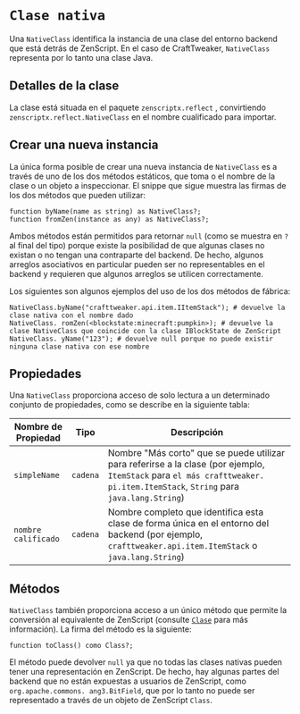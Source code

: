 # `Clase nativa`

Una `NativeClass` identifica la instancia de una clase del entorno backend que está detrás de ZenScript. En el caso de CraftTweaker, `NativeClass` representa por lo tanto una clase Java.

## Detalles de la clase
La clase está situada en el paquete `zenscriptx.reflect` , convirtiendo `zenscriptx.reflect.NativeClass` en el nombre cualificado para importar.

## Crear una nueva instancia
La única forma posible de crear una nueva instancia de `NativeClass` es a través de uno de los dos métodos estáticos, que toma o el nombre de la clase o un objeto a inspeccionar. El snippe que sigue muestra las firmas de los dos métodos que pueden utilizar:

```zenscript
function byName(name as string) as NativeClass?;
function fromZen(instance as any) as NativeClass?;
```

Ambos métodos están permitidos para retornar `null` (como se muestra en `?` al final del tipo) porque existe la posibilidad de que algunas clases no existan o no tengan una contraparte del backend. De hecho, algunos arreglos asociativos en particular pueden ser no representables en el backend y requieren que algunos arreglos se utilicen correctamente.

Los siguientes son algunos ejemplos del uso de los dos métodos de fábrica:

```zenscript
NativeClass.byName("crafttweaker.api.item.IItemStack"); # devuelve la clase nativa con el nombre dado
NativeClass. romZen(<blockstate:minecraft:pumpkin>); # devuelve la clase NativeClass que coincide con la clase IBlockState de ZenScript
NativeClass. yName("123"); # devuelve null porque no puede existir ninguna clase nativa con ese nombre
```

## Propiedades
Una `NativeClass` proporciona acceso de solo lectura a un determinado conjunto de propiedades, como se describe en la siguiente tabla:

| Nombre de Propiedad | Tipo     | Descripción                                                                                                                                                                   |
| ------------------- | -------- | ----------------------------------------------------------------------------------------------------------------------------------------------------------------------------- |
| `simpleName`        | `cadena` | Nombre "Más corto" que se puede utilizar para referirse a la clase (por ejemplo, `ItemStack` para `el más crafttweaker. pi.item.ItemStack`, `String` para `java.lang.String`) |
| `nombre calificado` | `cadena` | Nombre completo que identifica esta clase de forma única en el entorno del backend (por ejemplo, `crafttweaker.api.item.ItemStack` o `java.lang.String`)                      |

## Métodos
`NativeClass` también proporciona acceso a un único método que permite la conversión al equivalente de ZenScript (consulte [`Clase`](/Mods/Boson/Reflection/Class/) para más información). La firma del método es la siguiente:

```zenscript
function toClass() como Class?;
```

El método puede devolver `null` ya que no todas las clases nativas pueden tener una representación en ZenScript. De hecho, hay algunas partes del backend que no están expuestas a usuarios de ZenScript, como `org.apache.commons. ang3.BitField`, que por lo tanto no puede ser representado a través de un objeto de ZenScript `Class`.
